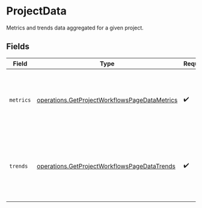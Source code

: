 # ProjectData

Metrics and trends data aggregated for a given project.


## Fields

| Field                                                                                                          | Type                                                                                                           | Required                                                                                                       | Description                                                                                                    |
| -------------------------------------------------------------------------------------------------------------- | -------------------------------------------------------------------------------------------------------------- | -------------------------------------------------------------------------------------------------------------- | -------------------------------------------------------------------------------------------------------------- |
| `metrics`                                                                                                      | [operations.GetProjectWorkflowsPageDataMetrics](../../models/operations/getprojectworkflowspagedatametrics.md) | :heavy_check_mark:                                                                                             | Metrics aggregated across all workflows and branches for a project.                                            |
| `trends`                                                                                                       | [operations.GetProjectWorkflowsPageDataTrends](../../models/operations/getprojectworkflowspagedatatrends.md)   | :heavy_check_mark:                                                                                             | Metric trends aggregated across all workflows and branches for a project.                                      |